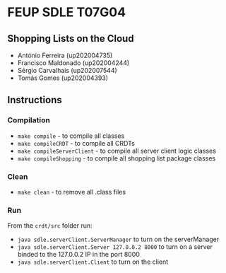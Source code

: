 # FEUP SDLE T07G04
## Shopping Lists on the Cloud

- António Ferreira (up202004735)
- Francisco Maldonado (up202004244)
- Sérgio Carvalhais (up202007544)
- Tomás Gomes (up202004393)

## Instructions

### Compilation

- `make compile` - to compile all classes
- `make compileCRDT` - to compile all CRDTs
- `make compileServerClient` - to compile all server client logic classes
- `make compileShopping` - to compile all shopping list package classes

### Clean
- `make clean` - to remove all .class files

### Run

From the `crdt/src` folder run:
- `java sdle.serverClient.ServerManager` to turn on the serverManager
- `java sdle.serverClient.Server 127.0.0.2 8000` to turn on a server binded to the 127.0.0.2 IP in the port 8000
- `java sdle.serverClient.Client` to turn on the client